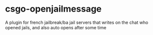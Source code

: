 # csgo-openjailmessage
A plugin for french jailbreak/ba jail servers that writes on the chat who opened jails, and also auto opens after some time
